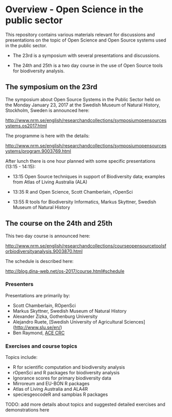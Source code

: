 
<!-- README.md is generated from README.Rmd. Please edit that file -->
Overview - Open Science in the public sector
============================================

This repository contains various materials relevant for discussions and presentations on the topic of Open Science and Open Source systems used in the public sector.

-   The 23rd is a symposium with several presentations and discussions.

-   The 24th and 25th is a two day course in the use of Open Source tools for biodiversity analysis.

The symposium on the 23rd
-------------------------

The symposium about Open Source Systems in the Public Sector held on the Monday January 23, 2017 at the Swedish Museum of Natural History, Stockholm, Sweden is announced here:

<http://www.nrm.se/english/researchandcollections/symposiumopensourcesystems.os2017.html>

The programme is here with the details:

<http://www.nrm.se/english/researchandcollections/symposiumopensourcesystems/program.9003769.html>

After lunch there is one hour planned with some specific presentations (13:15 - 14:15):

-   13:15 Open Source techniques in support of Biodiversity data; examples from Atlas of Living Australia (ALA)

-   13:35 R and Open Science, Scott Chamberlain, rOpenSci

-   13:55 R tools for Biodiversity Informatics, Markus Skyttner, Swedish Museum of Natural History

The course on the 24th and 25th
-------------------------------

This two day course is announced here:

<http://www.nrm.se/english/researchandcollections/courseopensourcetoolsforbiodiversityanalysis.9003870.html>

The schedule is described here:

<http://blog.dina-web.net/os-2017/course.html#schedule>

### Presenters

Presentations are primarily by:

-   Scott Chamberlain, ROpenSci
-   Markus Skyttner, Swedish Museum of Natural History
-   Alexander Zizka, Gothenburg University
-   Alejandro Ruete, \[Swedish University of Agricultural Sciences\] (<http://www.slu.se/en/>)
-   Ben Raymond, [ACE CRC](http://acecrc.org.au/)

### Exercises and course topics

Topics include:

-   R for scientific computation and biodiversity analysis
-   rOpenSci and R packages for biodiversity analysis
-   Ignorance scores for primary biodiversity data
-   Mirroreum and EU-BON R packages
-   Atlas of Living Australia and ALA4R
-   speciesgeocodeR and sampbias R packages

TODO: add more details about topics and suggested detailed exercises and demonstrations here
